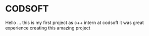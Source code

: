 # CODSOFT
Hello ... this is my first project as c++ intern at codsoft it was great experience creating this amazing project 
